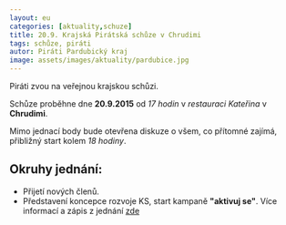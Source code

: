 ```yaml
---
layout: eu
categories: [aktuality,schuze]
title: 20.9. Krajská Pirátská schůze v Chrudimi
tags: schůze, piráti
autor: Piráti Pardubický kraj
image: assets/images/aktuality/pardubice.jpg
---
```

Piráti zvou na veřejnou krajskou schůzi. 

Schůze proběhne dne __20.9.2015__ od _17 hodin_ v _restauraci Kateřina_ v __Chrudimi__. 

Mimo jednací body bude otevřena diskuze o všem, co přítomné zajímá, přibližný start kolem
_18 hodiny_.

Okruhy jednání:
---------------
* Přijetí nových členů.
* Představení koncepce rozvoje KS, start kampaně __"aktivuj se"__. 
Více informací a zápis z jednání [zde](https://forum.pirati.cz/pardubicky-kraj-f85/krajska-schuze-chrudim-20-9-t30207.html)

